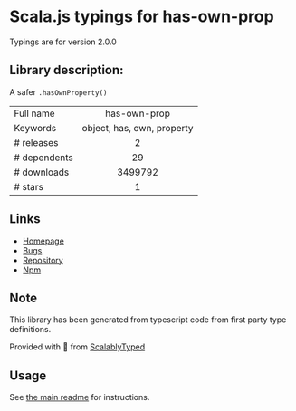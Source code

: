 
# Scala.js typings for has-own-prop

Typings are for version 2.0.0

## Library description:
A safer `.hasOwnProperty()`

|                    |                 |
| ------------------ | :-------------: |
| Full name          | has-own-prop |
| Keywords           | object, has, own, property |
| # releases         | 2 |
| # dependents       | 29 |
| # downloads        | 3499792 |
| # stars            | 1 |

## Links
- [Homepage](https://github.com/sindresorhus/has-own-prop#readme)
- [Bugs](https://github.com/sindresorhus/has-own-prop/issues)
- [Repository](https://github.com/sindresorhus/has-own-prop)
- [Npm](https://www.npmjs.com/package/has-own-prop)
    


## Note
This library has been generated from typescript code from first party type definitions.

Provided with :purple_heart: from [ScalablyTyped](https://github.com/oyvindberg/ScalablyTyped)

## Usage
See [the main readme](../../readme.md) for instructions.


